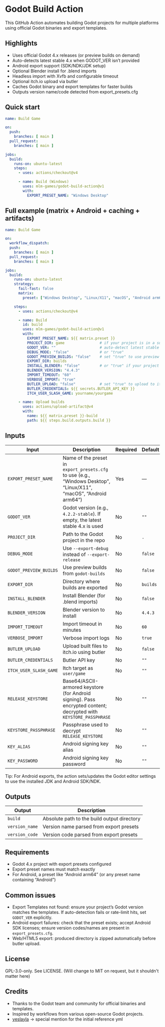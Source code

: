 # Godot Build Action

This GitHub Action automates building Godot projects for multiple platforms using official Godot binaries and export templates.

## Highlights

- Uses official Godot 4.x releases (or preview builds on demand)
- Auto-detects latest stable 4.x when GODOT_VER isn’t provided
- Android export support (SDK/NDK/JDK setup)
- Optional Blender install for .blend imports
- Headless import with Xvfb and configurable timeout
- Optional itch.io upload via butler
- Caches Godot binary and export templates for faster builds
- Outputs version name/code detected from export_presets.cfg

## Quick start

```yaml
name: Build Game

on:
  push:
    branches: [ main ]
  pull_request:
    branches: [ main ]

jobs:
  build:
    runs-on: ubuntu-latest
    steps:
      - uses: actions/checkout@v4

      - name: Build (Windows)
        uses: mlm-games/godot-build-action@v1
        with:
          EXPORT_PRESET_NAME: "Windows Desktop"
```

## Full example (matrix + Android + caching + artifacts)

```yaml
name: Build Game

on:
  workflow_dispatch:
  push:
    branches: [ main ]
  pull_request:
    branches: [ main ]

jobs:
  build:
    runs-on: ubuntu-latest
    strategy:
      fail-fast: false
      matrix:
        preset: ["Windows Desktop", "Linux/X11", "macOS", "Android arm64"]

    steps:
      - uses: actions/checkout@v4

      - name: Build
        id: build
        uses: mlm-games/godot-build-action@v1
        with:
          EXPORT_PRESET_NAME: ${{ matrix.preset }}
          PROJECT_DIR: game                # if your project is in a subfolder
          GODOT_VER: ""                    # auto-detect latest stable 4.x
          DEBUG_MODE: "false"              # or "true"
          GODOT_PREVIEW_BUILDS: "false"    # set "true" to use preview builds
          EXPORT_DIR: builds
          INSTALL_BLENDER: "false"         # or "true" if your project has .blend files
          BLENDER_VERSION: "4.4.3"
          IMPORT_TIMEOUT: "60"
          VERBOSE_IMPORT: "true"
          BUTLER_UPLOAD: "false"           # set "true" to upload to itch
          BUTLER_CREDENTIALS: ${{ secrets.BUTLER_API_KEY }}
          ITCH_USER_SLASH_GAME: yourname/yourgame

      - name: Upload builds
        uses: actions/upload-artifact@v4
        with:
          name: ${{ matrix.preset }}-build
          path: ${{ steps.build.outputs.build }}
```

## Inputs

| Input | Description | Required | Default |
|------|-------------|----------|---------|
| `EXPORT_PRESET_NAME` | Name of the preset in `export_presets.cfg` to use (e.g., “Windows Desktop”, “Linux/X11”, “macOS”, “Android arm64”) | Yes | — |
| `GODOT_VER` | Godot version (e.g., `4.2.2-stable`). If empty, the latest stable 4.x is used | No | `""` |
| `PROJECT_DIR` | Path to the Godot project in the repo | No | `.` |
| `DEBUG_MODE` | Use `--export-debug` instead of `--export-release` | No | `false` |
| `GODOT_PREVIEW_BUILDS` | Use preview builds from `godot-builds` | No | `false` |
| `EXPORT_DIR` | Directory where builds are exported | No | `builds` |
| `INSTALL_BLENDER` | Install Blender (for .blend imports) | No | `false` |
| `BLENDER_VERSION` | Blender version to install | No | `4.4.3` |
| `IMPORT_TIMEOUT` | Import timeout in minutes | No | `60` |
| `VERBOSE_IMPORT` | Verbose import logs | No | `true` |
| `BUTLER_UPLOAD` | Upload built files to itch.io using butler | No | `false` |
| `BUTLER_CREDENTIALS` | Butler API key | No | `""` |
| `ITCH_USER_SLASH_GAME` | Itch target as `user/game` | No | `""` |
| `RELEASE_KEYSTORE` | Base64/ASCII-armored keystore (for Android signing). Pass encrypted content; decrypted with `KEYSTORE_PASSPHRASE` | No | `""` |
| `KEYSTORE_PASSPHRASE` | Passphrase used to decrypt `RELEASE_KEYSTORE` | No | `""` |
| `KEY_ALIAS` | Android signing key alias | No | `""` |
| `KEY_PASSWORD` | Android signing key password | No | `""` |

Tip: For Android exports, the action sets/updates the Godot editor settings to use the installed JDK and Android SDK/NDK.

## Outputs

| Output | Description |
|--------|-------------|
| `build` | Absolute path to the build output directory |
| `version_name` | Version name parsed from export presets |
| `version_code` | Version code parsed from export presets |

## Requirements

- Godot 4.x project with export presets configured
- Export preset names must match exactly
- For Android, a preset like “Android arm64” (or any preset name containing “Android”)

## Common issues

- Export Templates not found: ensure your project’s Godot version matches the templates. If auto-detection fails or rate-limit hits, set `GODOT_VER` explicitly.
- Android export failures: check that the preset exists; accept Android SDK licenses; ensure version codes/names are present in `export_presets.cfg`.
- Web/HTML5 export: produced directory is zipped automatically before butler upload.

## License

GPL-3.0-only. See LICENSE. (Will change to MIT on request, but it shouldn't matter here)

## Credits

- Thanks to the Godot team and community for official binaries and templates.
- Inspired by workflows from various open-source Godot projects.
- [yeslayla](https://github.com/yeslayla) -> special mention for the initial reference yml
